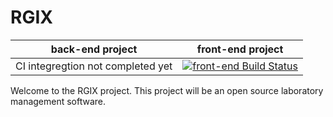 # RGIX

|back-end project|front-end project|
|:--:|:--:|
CI integregtion not completed yet|[![front-end Build Status](https://travis-ci.org/mganitombalak/RGIX.svg?branch=master)](https://travis-ci.org/mganitombalak/RGIX)

Welcome to the RGIX project. This project will be an open source laboratory management software.